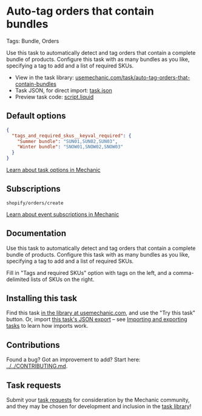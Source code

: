 # Auto-tag orders that contain bundles

Tags: Bundle, Orders

Use this task to automatically detect and tag orders that contain a complete bundle of products. Configure this task with as many bundles as you like, specifying a tag to add and a list of required SKUs.

* View in the task library: [usemechanic.com/task/auto-tag-orders-that-contain-bundles](https://usemechanic.com/task/auto-tag-orders-that-contain-bundles)
* Task JSON, for direct import: [task.json](../../tasks/auto-tag-orders-that-contain-bundles.json)
* Preview task code: [script.liquid](./script.liquid)

## Default options

```json
{
  "tags_and_required_skus__keyval_required": {
    "Summer bundle": "SUN01,SUN02,SUN03",
    "Winter bundle": "SNOW01,SNOW02,SNOW03"
  }
}
```

[Learn about task options in Mechanic](https://docs.usemechanic.com/article/471-task-options)

## Subscriptions

```liquid
shopify/orders/create
```

[Learn about event subscriptions in Mechanic](https://docs.usemechanic.com/article/408-subscriptions)

## Documentation

Use this task to automatically detect and tag orders that contain a complete bundle of products. Configure this task with as many bundles as you like, specifying a tag to add and a list of required SKUs.

Fill in "Tags and required SKUs" option with tags on the left, and a comma-delimited lists of SKUs on the right.

## Installing this task

Find this task [in the library at usemechanic.com](https://usemechanic.com/task/auto-tag-orders-that-contain-bundles), and use the "Try this task" button. Or, import [this task's JSON export](../../tasks/auto-tag-orders-that-contain-bundles.json) – see [Importing and exporting tasks](https://docs.usemechanic.com/article/505-importing-and-exporting-tasks) to learn how imports work.

## Contributions

Found a bug? Got an improvement to add? Start here: [../../CONTRIBUTING.md](../../CONTRIBUTING.md).

## Task requests

Submit your [task requests](https://mechanic.canny.io/task-requests) for consideration by the Mechanic community, and they may be chosen for development and inclusion in the [task library](https://tasks.mechanic.dev/)!
